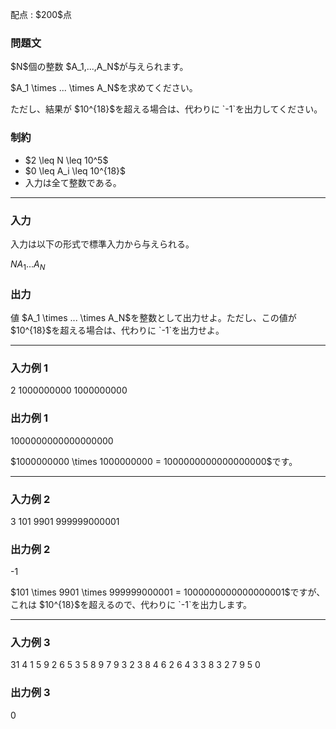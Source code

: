 
<div>

<span>

<span>

<p>
配点 : $200$点
</p>

<div>

<section>

### **問題文**

<p>
$N$個の整数 $A_1,...,A_N$が与えられます。
</p>

<p>
$A_1 \times ... \times A_N$を求めてください。
</p>

<p>
ただし、結果が $10^{18}$を超える場合は、代わりに `-1`を出力してください。
</p>

</section>

</div>

<div>

<section>

### **制約**

<ul>

<li>
$2 \leq N \leq 10^5$
</li>

<li>
$0 \leq A_i \leq 10^{18}$
</li>

<li>
入力は全て整数である。
</li>

</ul>

</section>

</div>

---

<div>

<div>

<section>

### **入力**

<p>
入力は以下の形式で標準入力から与えられる。
</p>

<div>

$N$$A_1$$...$$A_N$
</div>

</section>

</div>

<div>

<section>

### **出力**

<p>
値 $A_1 \times ... \times A_N$を整数として出力せよ。ただし、この値が $10^{18}$を超える場合は、代わりに `-1`を出力せよ。
</p>

</section>

</div>

</div>

---

<div>

<section>

### **入力例 1**

<div>

2
1000000000 1000000000

</div>

</section>

</div>

<div>

<section>

### **出力例 1**

<div>

1000000000000000000

</div>

<p>
$1000000000 \times 1000000000 = 1000000000000000000$です。
</p>

</section>

</div>

---

<div>

<section>

### **入力例 2**

<div>

3
101 9901 999999000001

</div>

</section>

</div>

<div>

<section>

### **出力例 2**

<div>

-1

</div>

<p>
$101 \times 9901 \times 999999000001 = 1000000000000000001$ですが、これは $10^{18}$を超えるので、代わりに `-1`を出力します。
</p>

</section>

</div>

---

<div>

<section>

### **入力例 3**

<div>

31
4 1 5 9 2 6 5 3 5 8 9 7 9 3 2 3 8 4 6 2 6 4 3 3 8 3 2 7 9 5 0

</div>

</section>

</div>

<div>

<section>

### **出力例 3**

<div>

0

</div>

</section>

</div>

</span>

</span>

</div>

